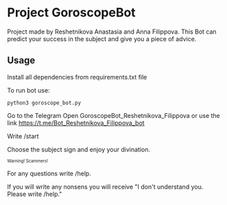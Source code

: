 # Project GoroscopeBot

Project made by Reshetnikova Anastasia and Anna Filippova.
This Bot can predict your success in the subject and give you a piece of advice.

## Usage

Install all dependencies from requirements.txt file

To run bot use:

```commandline
python3 goroscope_bot.py
```
Go to the Telegram
Open GoroscopeBot_Reshetnikova_Filippova or use the link https://t.me/Bot_Reshetnikova_Filippova_bot

Write /start

Choose the subject sign and enjoy your divination.

<sup><sub>Warning! Scammers!</sub></sup>

For any questions write /help.

If you will write any nonsens you will receive "I don't understand you. Please write /help."



